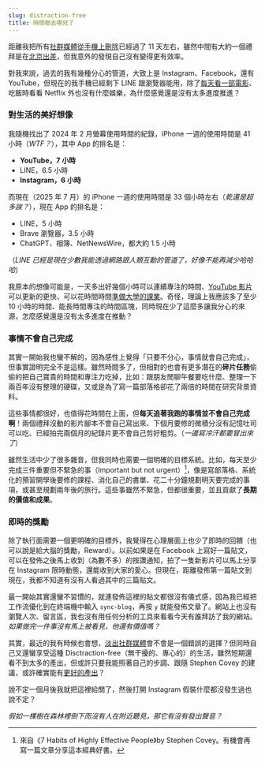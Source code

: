 ```yaml
---
slug: distraction-free
title: 時間都去哪兒了
---
```

距離我把所有[社群媒體從手機上刪除](2025-07-20-why-blog.md)已經過了 11 天左右，雖然中間有大約一個禮拜是在[北京出差](/2025-07-23-birtv-day-1/index.md)，但我意外的發現自己沒有變得更有效率。

對我來說，過去的我有幾種分心的管道，大致上是 Instagram、Facebook，還有 YouTube，但現在的我手機已經剩下 LINE 跟瀏覽器能用，除了[每天看一部電影](2025-07-21-youtube-has-changed.md#現在怎麼辦)、吃飯時看看 Netflix 外也沒有什麼娛樂，為什麼感覺還是沒有太多進度推進？

<!-- truncate -->

### 對生活的美好想像

我隨機找出了 2024 年 2 月螢幕使用時間的紀錄，iPhone 一週的使用時間是 41 小時（_WTF？_），其中 App 的排名是：

- **YouTube，7 小時**
- LINE，6.5 小時
- **Instagram，6 小時**

而現在（2025 年 7 月）的 iPhone 一週的使用時間是 33 個小時左右（_乾還是超多誒？_），現在 App 的排名是：

- LINE，5 小時
- Brave 瀏覽器，3.5 小時
- ChatGPT、相簿、NetNewsWire，都大約 1.5 小時

（_LINE 已經是現在少數我能透過網路跟人類互動的管道了，好像不能再減少哈哈哈_）

我原本的想像可能是，一天多出好幾個小時可以連續專注的時間、[YouTube 影片](2025-07-21-youtube-has-changed.md)可以更新的更快、可以花時間時間[準備大學的課業](2025-07-29-gene-takavic.md#熱情可以延後嗎)。奇怪，理論上我應該多了至少 10 小時的時間、能長時間專注的時間區塊，同時現在少了這麼多讓我分心的來源，怎麼感覺還是沒有太多進度在推動？

### 事情不會自己完成

其實一開始我也蠻不解的，因為感性上覺得「只要不分心，事情就會自己完成」，但事實證明完全不是這樣。雖然時間多了，但相對的也會有更多潛在的**碎片任務**偷偷的把自己寶貴的時間和專注力吃掉，比如：跟朋友閒聊午餐要吃什麼、整理一下兩百年沒有整理的硬碟，又或是為了寫一篇部落格卻花了兩倍的時間在研究背景資料。

這些事情都很好，也值得花時間在上面，但**每天追著我跑的事情並不會自己完成啊**！兩個禮拜沒動的影片腳本不會自己寫出來、下個月要修的微積分沒有記憶吐司可以吃、已經拍完兩個月的紀錄片更不會自己剪好粗剪。（*一邊寫冷汗都要冒出來了*）

雖然生活中少了很多雜音，但我同時也需要一個明確的目標系統。比如，每天至少完成三件重要但不緊急的事（Important but not urgent）[^1]，像是寫部落格、系統化的預習開學後要修的課程、消化自己的書單、花二十分鐘規劃明天要完成的事項，或甚至規劃兩年後的旅行。這些事雖然不緊急，但都很重要，並且貢獻了**長期的價值和成果**。

### 即時的獎勵

除了執行面需要一個更明確的目標外，我覺得在心理層面上也少了即時的回饋（也可以說是給大腦的獎勵，Reward）。以前如果是在 Facebook 上寫好一篇貼文，可以在發佈之後馬上收到（為數不多）的按讚通知，拍了一隻新影片可以馬上分享在 Instagram 限時動態，還能收到大家的愛心。但現在，距離發佈第一篇貼文到現在，我都不知道有沒有人看過其中的三篇貼文。

最一開始其實還蠻不習慣的，就連發佈這裡的貼文都很沒有儀式感，因為我已經把工作流優化到在終端機中輸入 `sync-blog`，再按 `y` 就能發佈文章了。網站上也沒有瀏覽人次、留言區，我也沒有用任何分析的工具來看看今天有誰拜訪了我的網站。*如果做完一件事沒有馬上被看見，他還有價值嗎？*

其實，最近的我有時候也會想，[淡出社群媒體](2025-07-20-why-blog.md)會不會是一個錯誤的選擇？但同時自己又還蠻享受這種 Disctraction-free（無干擾的、專心的）的生活，雖然短期還看不到太多的產出，但或許只要我能照著自己的步調、跟隨 Stephen Covey 的建議，或許確實能有[更好的產出](2025-07-30-helvetica.md#我們有做出更好的東西嗎)？

說不定一個月後我就把這裡給關了，然後打開 Instagram 假裝什麼都沒發生過也說不定？

*假如一棵樹在森林裡倒下而沒有人在附近聽見，那它有沒有發出聲音？*

[^1]: 來自《7 Habits of Highly Effective People》by Stephen Covey。有機會再寫一篇文章分享這本經典好書。
